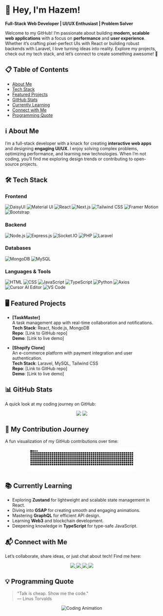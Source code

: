 # 👋 Hey, I'm Hazem!

**Full-Stack Web Developer | UI/UX Enthusiast | Problem Solver**

Welcome to my GitHub! I’m passionate about building **modern, scalable web applications** with a focus on **performance** and **user experience**. Whether it’s crafting pixel-perfect UIs with React or building robust backends with Laravel, I love turning ideas into reality. Explore my projects, check out my tech stack, and let’s connect to create something awesome! 🚀

## 📋 Table of Contents

- [About Me](#-about-me)
- [Tech Stack](#-tech-stack)
- [Featured Projects](#-featured-projects)
- [GitHub Stats](#-github-stats)
- [Currently Learning](#-currently-learning)
- [Connect with Me](#-connect-with-me)
- [Programming Quote](#-programming-quote)

## ℹ️ About Me

I’m a full-stack developer with a knack for creating **interactive web apps** and designing **engaging UI/UX**. I enjoy solving complex problems, optimizing performance, and learning new technologies. When I’m not coding, you’ll find me exploring design trends or contributing to open-source projects.

## 🛠️ Tech Stack

### Frontend

![DaisyUI](https://img.shields.io/badge/DaisyUI-7570EC?style=for-the-badge&logoColor=white)
![Material UI](https://img.shields.io/badge/Material_UI-007FFF?style=for-the-badge&logo=mui&logoColor=white)
![React](https://img.shields.io/badge/React-61DAFB?style=for-the-badge&logo=react&logoColor=black)
![Next.js](https://img.shields.io/badge/Next.js-000000?style=for-the-badge&logo=next.js&logoColor=white)
![Tailwind CSS](https://img.shields.io/badge/Tailwind_CSS-38B2AC?style=for-the-badge&logo=tailwindcss&logoColor=white)
![Framer Motion](https://img.shields.io/badge/Framer_Motion-FF4D4F?style=for-the-badge&logo=framer&logoColor=black)
![Bootstrap](https://img.shields.io/badge/Bootstrap-7952B3?style=for-the-badge&logo=bootstrap&logoColor=white)

### Backend

![Node.js](https://img.shields.io/badge/Node.js-339933?style=for-the-badge&logo=nodedotjs&logoColor=white)
![Express.js](https://img.shields.io/badge/Express.js-339933?style=for-the-badge&logo=express&logoColor=white)
![Socket.IO](https://img.shields.io/badge/Socket.IO-010101?style=for-the-badge&logo=socketdotio&logoColor=white)
![PHP](https://img.shields.io/badge/PHP-777BB4?style=for-the-badge&logo=php&logoColor=white)
![Laravel](https://img.shields.io/badge/Laravel-FF2D20?style=for-the-badge&logo=laravel&logoColor=white)

### Databases

![MongoDB](https://img.shields.io/badge/MongoDB-47A248?style=for-the-badge&logo=mongodb&logoColor=white)
![MySQL](https://img.shields.io/badge/MySQL-4479A1?style=for-the-badge&logo=mysql&logoColor=white)

### Languages & Tools

![HTML](https://img.shields.io/badge/HTML5-E34F26?style=for-the-badge&logo=html5&logoColor=white)
![CSS](https://img.shields.io/badge/CSS3-1572B6?style=for-the-badge&logo=css3&logoColor=white)
![JavaScript](https://img.shields.io/badge/JavaScript-F7DF1E?style=for-the-badge&logo=javascript&logoColor=black)
![TypeScript](https://img.shields.io/badge/TypeScript-007ACC?style=for-the-badge&logo=typescript&logoColor=white)
![Python](https://img.shields.io/badge/Python-3776AB?style=for-the-badge&logo=python&logoColor=white)
![Axios](https://img.shields.io/badge/Axios-5A29E4?style=for-the-badge&logo=axios&logoColor=white)
![Cursor AI Editor](https://img.shields.io/badge/Cursor_AI_Editor-1E90FF?style=for-the-badge&logo=cursor&logoColor=white)
![VS Code](https://img.shields.io/badge/VS_Code-007ACC?style=for-the-badge&logo=visualstudiocode&logoColor=white)

## 🖥️ Featured Projects

- **[TaskMaster]**  
  A task management app with real-time collaboration and notifications.  
  **Tech Stack**: React, Node.js, MongoDB  
  **Repo**: [Link to GitHub repo]  
  **Demo**: [Link to live demo]

- **[Shopify Clone]**  
  An e-commerce platform with payment integration and user authentication.  
  **Tech Stack**: Laravel, MySQL, Tailwind CSS  
  **Repo**: [Link to GitHub repo]  
  **Demo**: [Link to live demo]

## 📊 GitHub Stats

A quick look at my coding journey on GitHub:

<div align="center">
  <img src="https://github-readme-stats.vercel.app/api?username=hazemezz123&show_icons=true&theme=dracula&count_private=true" height="160" />
  <img src="https://github-readme-stats.vercel.app/api/top-langs/?username=hazemezz123&layout=compact&theme=dracula" height="160" />
</div>

## 🐍 My Contribution Journey

A fun visualization of my GitHub contributions over time:

<p align="center">
  <img src="https://raw.githubusercontent.com/hazemezz123/hazemezz123/output/snake.svg" alt="Contribution Snake" width="70%" />
</p>

## 📚 Currently Learning

- Exploring **Zustand** for lightweight and scalable state management in React.
- Diving into **GSAP** for creating smooth and engaging animations.
- Mastering **GraphQL** for efficient API design.
- Learning **Web3** and blockchain development.
- Deepening knowledge in **TypeScript** for type-safe JavaScript.

## 📬 Connect with Me

Let’s collaborate, share ideas, or just chat about tech! Find me here:

<p align="center">
  <a href="https://www.linkedin.com/in/hazem-ezz-424498285/" target="_blank">
    <img src="https://img.shields.io/badge/LinkedIn-0077B5?logo=linkedin&logoColor=white&style=for-the-badge" height="30" />
  </a>
  <a href="https://www.instagram.com/hazem_ezz_1/" target="_blank">
    <img src="https://img.shields.io/badge/Instagram-E4405F?logo=instagram&logoColor=white&style=for-the-badge" height="30" />
  </a>
  <a href="mailto:hazemezz988@gmail.com">
    <img src="https://img.shields.io/badge/Gmail-D14836?logo=gmail&logoColor=white&style=for-the-badge" height="30" />
  </a>
  <a href="https://discord.com/users/705524395485036574">
    <img src="https://img.shields.io/badge/Discord-7289DA?logo=discord&logoColor=white&style=for-the-badge" height="30" />
  </a>
</p>

## 💡 Programming Quote

> "Talk is cheap. Show me the code."  
> — Linus Torvalds

<p align="center">
  <img src="https://media4.giphy.com/media/v1.Y2lkPTc5MGI3NjExb2tkc3V3dHBwOWY2b2oya3dmbWY1cTYwaHo2eHMyN3B0ZGk1eWUzcyZlcD12MV9pbnRlcm5hbF9naWZfYnlfaWQmY3Q9Zw/26ufnwz3wDUli7GU0/giphy.gif" alt="Coding Animation" height="150" />
</p>
